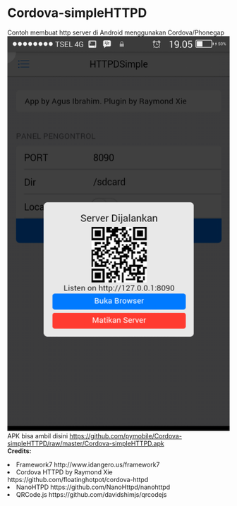 # Cordova-simpleHTTPD
Contoh membuat http server di Android menggunakan Cordova/Phonegap
<br>
<img src="https://github.com/pymobile/Cordova-simpleHTTPD/raw/master/Screenshot_2015-05-11-19-05-24.png"/>
<br>
APK bisa ambil disini https://github.com/pymobile/Cordova-simpleHTTPD/raw/master/Cordova-simpleHTTPD.apk<br>
<b>Credits:</b><br>
<li>Framework7 http://www.idangero.us/framework7</li>
<li>Cordova HTTPD by Raymond Xie https://github.com/floatinghotpot/cordova-httpd</li>
<li>NanoHTPD https://github.com/NanoHttpd/nanohttpd</li>
<li>QRCode.js https://github.com/davidshimjs/qrcodejs </li>
